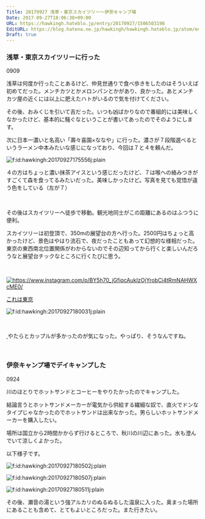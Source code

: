 ```yaml
---
Title: 20170927 浅草・東京スカイツリー～伊奈キャンプ場
Date: 2017-09-27T18:06:38+09:00
URL: https://hawkingh.hateblo.jp/entry/20170927/1506503198
EditURL: https://blog.hatena.ne.jp/hawkingh/hawkingh.hateblo.jp/atom/entry/8599973812302016093
Draft: true
---
```


<h3>浅草・東京スカイツリーに行った</h3>
<p>0909</p>
<p>浅草は何度か行ったことあるけど、仲見世通りで食べ歩きをしたのはそういえば初めてだった。メンチカツとかメロンパンとかがあり、良かった。あとメンチカツ屋の近くには以上に肥えたハトがいるので気を付けてください。</p>
<p>その後、おみくじを引いて吉だった。いつも凶ばかりなので番組的には美味しくなかったけど、基本的に騒ぐなということが書いてあったのでそのようにします。</p>
<p>次に日本一濃いと名高い「壽々喜園×ななや」に行った。濃さが７段階選べるというラーメン中本みたいな感じになっており、今回は７と４を頼んだ。</p>
<p><img class="hatena-fotolife" title="f:id:hawkingh:20170927175556j:plain" src="https://cdn-ak.f.st-hatena.com/images/fotolife/h/hawkingh/20170927/20170927175556.jpg" alt="f:id:hawkingh:20170927175556j:plain" /></p>
<p>４の方はちょっと濃い抹茶アイスという感じだったけど、７は喉への絡みつきがすごくて森を食ってるみたいだった。美味しかったけど。写真を見ても覚悟が違う色をしている（左が７）</p>
<p> </p>
<p>その後はスカイツリーへ徒歩で移動。観光地同士がこの距離にあるのはふつうに便利。</p>
<p>スカイツリーは初登頂で、350mの展望台の方へ行った。2500円はちょっと高かったけど、景色はやはり流石で、夜だったこともあって幻想的な様相だった。東京の東西南北位置関係がわからないのでその辺知ってから行くと楽しいんだろうなと展望台チックなところに行くたびに思う。</p>
<p> </p>
<p><a href="https://www.instagram.com/p/BY5h70_jGfiqcAukIzOjYrobCi4tRmNAHWXcME0/" class="http-image" target="_blank"><img class="http-image" src="https://www.instagram.com/p/BY5h70_jGfiqcAukIzOjYrobCi4tRmNAHWXcME0/media/?size=l" alt="https://www.instagram.com/p/BY5h70_jGfiqcAukIzOjYrobCi4tRmNAHWXcME0/" /></a></p>
<p><a href="https://www.instagram.com/p/BY5h70_jGfiqcAukIzOjYrobCi4tRmNAHWXcME0/">これは東京</a></p>
<p><img class="hatena-fotolife" title="f:id:hawkingh:20170927180031j:plain" src="https://cdn-ak.f.st-hatena.com/images/fotolife/h/hawkingh/20170927/20170927180031.jpg" alt="f:id:hawkingh:20170927180031j:plain" /></p>
<p> </p>
<p><a href="https://www.instagram.com/p/BY5h70_jGfiqcAukIzOjYrobCi4tRmNAHWXcME0/"> </a>やたらとカップルが多かったのが気になった。やっぱり、そうなんですね。</p>
<p> </p>
<h3>伊奈キャンプ場でデイキャンプした</h3>
<p>0924</p>
<p>川のほとりでホットサンドとコーヒーをやりたかったのでキャンプした。</p>
<p>結論言うとホットサンドメーカーが電気から供給する繊細な奴で、直火でドンなタイプじゃなかったのでホットサンドは出来なかった。男らしいホットサンドメーカーを購入したい。</p>
<p>場所は国立から2時間かからず行けるところで、秋川の川辺にあった。水も澄んでいて涼しくよかった。</p>
<p>以下様子です。</p>
<p><img class="hatena-fotolife" title="f:id:hawkingh:20170927180502j:plain" src="https://cdn-ak.f.st-hatena.com/images/fotolife/h/hawkingh/20170927/20170927180502.jpg" alt="f:id:hawkingh:20170927180502j:plain" /></p>
<p><img class="hatena-fotolife" title="f:id:hawkingh:20170927180507j:plain" src="https://cdn-ak.f.st-hatena.com/images/fotolife/h/hawkingh/20170927/20170927180507.jpg" alt="f:id:hawkingh:20170927180507j:plain" /></p>
<p><img class="hatena-fotolife" title="f:id:hawkingh:20170927180511j:plain" src="https://cdn-ak.f.st-hatena.com/images/fotolife/h/hawkingh/20170927/20170927180511.jpg" alt="f:id:hawkingh:20170927180511j:plain" /></p>
<p>その後、瀬音の湯という強アルカリのぬるぬるした温泉に入った。奥まった場所にあることも含めて、とてもよいところだった。また行きたい。</p>
<p> </p>
<p> </p>

